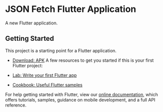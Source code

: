 # JSON Fetch Flutter Application

A new Flutter application.

## Getting Started

This project is a starting point for a Flutter application.

- [Download: APK](https://github.com/dhirajj14/json_fetch/releases/latest/download/app.apk)
A few resources to get you started if this is your first Flutter project:

- [Lab: Write your first Flutter app](https://flutter.dev/docs/get-started/codelab)
- [Cookbook: Useful Flutter samples](https://flutter.dev/docs/cookbook)

For help getting started with Flutter, view our
[online documentation](https://flutter.dev/docs), which offers tutorials,
samples, guidance on mobile development, and a full API reference.

